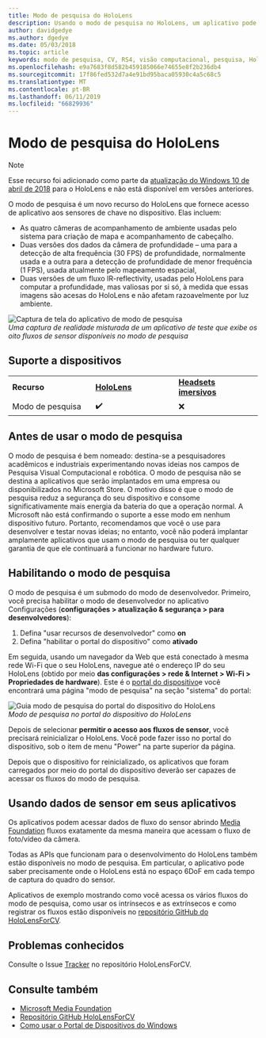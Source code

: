 ```yaml
---
title: Modo de pesquisa do HoloLens
description: Usando o modo de pesquisa no HoloLens, um aplicativo pode acessar fluxos de sensor de dispositivo de chave (profundidade, acompanhamento de ambiente e IR-reflectivity).
author: davidgedye
ms.author: dgedye
ms.date: 05/03/2018
ms.topic: article
keywords: modo de pesquisa, CV, RS4, visão computacional, pesquisa, HoloLens
ms.openlocfilehash: e9a7683f8d582b459185066e74655e8f2b236db4
ms.sourcegitcommit: 17f86fed532d7a4e91bd95baca05930c4a5c68c5
ms.translationtype: MT
ms.contentlocale: pt-BR
ms.lasthandoff: 06/11/2019
ms.locfileid: "66829936"
---
```

# <a name="hololens-research-mode"></a>Modo de pesquisa do HoloLens

> [!NOTE]
> Esse recurso foi adicionado como parte da [atualização do Windows 10 de abril de 2018](release-notes-april-2018.md) para o HoloLens e não está disponível em versões anteriores.

O modo de pesquisa é um novo recurso do HoloLens que fornece acesso de aplicativo aos sensores de chave no dispositivo. Elas incluem:
- As quatro câmeras de acompanhamento de ambiente usadas pelo sistema para criação de mapa e acompanhamento de cabeçalho.
- Duas versões dos dados da câmera de profundidade – uma para a detecção de alta frequência (30 FPS) de profundidade, normalmente usada e a outra para a detecção de profundidade de menor frequência (1 FPS), usada atualmente pelo mapeamento espacial,
- Duas versões de um fluxo IR-reflectivity, usadas pelo HoloLens para computar a profundidade, mas valiosas por si só, à medida que essas imagens são acesas do HoloLens e não afetam razoavelmente por luz ambiente.

![Captura de tela do aplicativo de modo de pesquisa](images/sensor-stream-viewer.jpg)<br>
*Uma captura de realidade misturada de um aplicativo de teste que exibe os oito fluxos de sensor disponíveis no modo de pesquisa*

## <a name="device-support"></a>Suporte a dispositivos

<table>
    <colgroup>
    <col width="33%" />
    <col width="33%" />
    <col width="33%" />
    </colgroup>
    <tr>
        <td><strong>Recurso</strong></td>
        <td><a href="hololens-hardware-details.md"><strong>HoloLens</strong></a></td>
        <td><a href="immersive-headset-hardware-details.md"><strong>Headsets imersivos</strong></a></td>
    </tr>
     <tr>
        <td>Modo de pesquisa</td>
        <td>✔️</td>
        <td>❌</td>
    </tr>
</table>

## <a name="before-using-research-mode"></a>Antes de usar o modo de pesquisa

O modo de pesquisa é bem nomeado: destina-se a pesquisadores acadêmicos e industriais experimentando novas ideias nos campos de Pesquisa Visual Computacional e robótica.  O modo de pesquisa não se destina a aplicativos que serão implantados em uma empresa ou disponibilizados no Microsoft Store. O motivo disso é que o modo de pesquisa reduz a segurança do seu dispositivo e consome significativamente mais energia da bateria do que a operação normal. A Microsoft não está confirmando o suporte a esse modo em nenhum dispositivo futuro. Portanto, recomendamos que você o use para desenvolver e testar novas ideias; no entanto, você não poderá implantar amplamente aplicativos que usam o modo de pesquisa ou ter qualquer garantia de que ele continuará a funcionar no hardware futuro.

## <a name="enabling-research-mode"></a>Habilitando o modo de pesquisa

O modo de pesquisa é um submodo do modo de desenvolvedor. Primeiro, você precisa habilitar o modo de desenvolvedor no aplicativo Configurações (**configurações > atualização & segurança > para desenvolvedores**):

1. Defina "usar recursos de desenvolvedor" como **on**
2. Defina "habilitar o portal do dispositivo" como **ativado**

Em seguida, usando um navegador da Web que está conectado à mesma rede Wi-Fi que o seu HoloLens, navegue até o endereço IP do seu HoloLens (obtido por meio **das configurações > rede & Internet > Wi-Fi > Propriedades de hardware**). Este é o [portal do dispositivo](using-the-windows-device-portal.md)e você encontrará uma página "modo de pesquisa" na seção "sistema" do portal:

![Guia modo de pesquisa do portal do dispositivo do HoloLens](images/ResearchModeDevPortal.png)<br>
*Modo de pesquisa no portal do dispositivo do HoloLens*

Depois de selecionar **permitir o acesso aos fluxos de sensor**, você precisará reinicializar o HoloLens. Você pode fazer isso no portal do dispositivo, sob o item de menu "Power" na parte superior da página.

Depois que o dispositivo for reinicializado, os aplicativos que foram carregados por meio do portal do dispositivo deverão ser capazes de acessar os fluxos do modo de pesquisa.

## <a name="using-sensor-data-in-your-apps"></a>Usando dados de sensor em seus aplicativos

Os aplicativos podem acessar dados de fluxo do sensor abrindo [Media Foundation](https://msdn.microsoft.com/library/windows/desktop/ms694197) fluxos exatamente da mesma maneira que acessam o fluxo de foto/vídeo da câmera. 

Todas as APIs que funcionam para o desenvolvimento do HoloLens também estão disponíveis no modo de pesquisa. Em particular, o aplicativo pode saber precisamente onde o HoloLens está no espaço 6DoF em cada tempo de captura do quadro do sensor.

Aplicativos de exemplo mostrando como você acessa os vários fluxos do modo de pesquisa, como usar os intrínsecos e as extrínsecos e como registrar os fluxos estão disponíveis no [repositório GitHub do HoloLensForCV](https://github.com/Microsoft/HoloLensForCV).

## <a name="known-issues"></a>Problemas conhecidos

Consulte o Issue [Tracker](https://github.com/Microsoft/HololensForCV/issues) no repositório HoloLensForCV.

## <a name="see-also"></a>Consulte também

* [Microsoft Media Foundation](https://msdn.microsoft.com/library/windows/desktop/ms694197)
* [Repositório GitHub HoloLensForCV](https://github.com/Microsoft/HoloLensForCV)
* [Como usar o Portal de Dispositivos do Windows](using-the-windows-device-portal.md)
